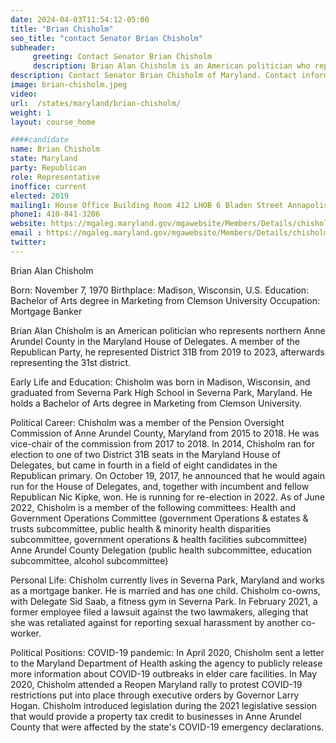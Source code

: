 ```yaml
---
date: 2024-04-03T11:54:12-05:00
title: "Brian Chisholm"
seo_title: "contact Senator Brian Chisholm"
subheader:
     greeting: Contact Senator Brian Chisholm
     description: Brian Alan Chisholm is an American politician who represents northern Anne Arundel County in the Maryland House of Delegates. A member of the Republican Party, he represented District 31B from 2019 to 2023, afterwards representing the 31st district.
description: Contact Senator Brian Chisholm of Maryland. Contact information for Brian Chisholm includes email address, phone number, and mailing address.
image: brian-chisholm.jpeg
video:
url:  /states/maryland/brian-chisholm/
weight: 1
layout: course_home

####candidate
name: Brian Chisholm
state: Maryland
party: Republican
role: Representative
inoffice: current
elected: 2019
mailing1: House Office Building Room 412 LHOB 6 Bladen Street Annapolis, MD 21401
phone1: 410-841-3206
website: https://mgaleg.maryland.gov/mgawebsite/Members/Details/chisholm01/
email : https://mgaleg.maryland.gov/mgawebsite/Members/Details/chisholm01/
twitter:
---
```


Brian Alan Chisholm

Born: November 7, 1970
Birthplace: Madison, Wisconsin, U.S.
Education: Bachelor of Arts degree in Marketing from Clemson University
Occupation: Mortgage Banker

Brian Alan Chisholm is an American politician who represents northern Anne Arundel County in the Maryland House of Delegates. A member of the Republican Party, he represented District 31B from 2019 to 2023, afterwards representing the 31st district.

Early Life and Education:
Chisholm was born in Madison, Wisconsin, and graduated from Severna Park High School in Severna Park, Maryland. He holds a Bachelor of Arts degree in Marketing from Clemson University.

Political Career:
Chisholm was a member of the Pension Oversight Commission of Anne Arundel County, Maryland from 2015 to 2018. He was vice-chair of the commission from 2017 to 2018. In 2014, Chisholm ran for election to one of two District 31B seats in the Maryland House of Delegates, but came in fourth in a field of eight candidates in the Republican primary. On October 19, 2017, he announced that he would again run for the House of Delegates, and, together with incumbent and fellow Republican Nic Kipke, won. He is running for re-election in 2022. As of June 2022, Chisholm is a member of the following committees: Health and Government Operations Committee (government Operations & estates & trusts subcommittee, public health & minority health disparities subcommittee, government operations & health facilities subcommittee) Anne Arundel County Delegation (public health subcommittee, education subcommittee, alcohol subcommittee)

Personal Life:
Chisholm currently lives in Severna Park, Maryland and works as a mortgage banker. He is married and has one child. Chisholm co-owns, with Delegate Sid Saab, a fitness gym in Severna Park. In February 2021, a former employee filed a lawsuit against the two lawmakers, alleging that she was retaliated against for reporting sexual harassment by another co-worker.

Political Positions:
COVID-19 pandemic: In April 2020, Chisholm sent a letter to the Maryland Department of Health asking the agency to publicly release more information about COVID-19 outbreaks in elder care facilities. In May 2020, Chisholm attended a Reopen Maryland rally to protest COVID-19 restrictions put into place through executive orders by Governor Larry Hogan. Chisholm introduced legislation during the 2021 legislative session that would provide a property tax credit to businesses in Anne Arundel County that were affected by the state's COVID-19 emergency declarations.
